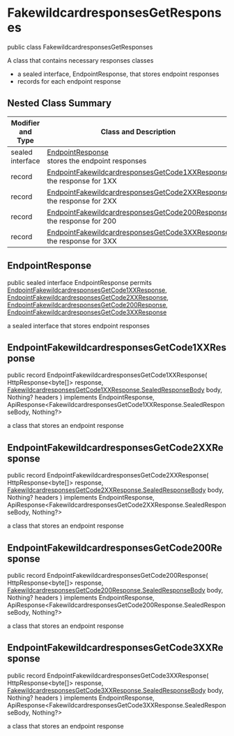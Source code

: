 # FakewildcardresponsesGetResponses

public class FakewildcardresponsesGetResponses

A class that contains necessary responses classes
- a sealed interface, EndpointResponse, that stores endpoint responses
- records for each endpoint response

## Nested Class Summary
| Modifier and Type | Class and Description |
| ----------------- | --------------------- |
| sealed interface | [EndpointResponse](#endpointresponse)<br> stores the endpoint responses |
| record | [EndpointFakewildcardresponsesGetCode1XXResponse](#endpointfakewildcardresponsesgetcode1xxresponse)<br> the response for 1XX |
| record | [EndpointFakewildcardresponsesGetCode2XXResponse](#endpointfakewildcardresponsesgetcode2xxresponse)<br> the response for 2XX |
| record | [EndpointFakewildcardresponsesGetCode200Response](#endpointfakewildcardresponsesgetcode200response)<br> the response for 200 |
| record | [EndpointFakewildcardresponsesGetCode3XXResponse](#endpointfakewildcardresponsesgetcode3xxresponse)<br> the response for 3XX |

## EndpointResponse
public sealed interface EndpointResponse permits<br>
[EndpointFakewildcardresponsesGetCode1XXResponse](#endpointfakewildcardresponsesgetcode1xxresponse),
[EndpointFakewildcardresponsesGetCode2XXResponse](#endpointfakewildcardresponsesgetcode2xxresponse),
[EndpointFakewildcardresponsesGetCode200Response](#endpointfakewildcardresponsesgetcode200response),
[EndpointFakewildcardresponsesGetCode3XXResponse](#endpointfakewildcardresponsesgetcode3xxresponse)

a sealed interface that stores endpoint responses

## EndpointFakewildcardresponsesGetCode1XXResponse
public record EndpointFakewildcardresponsesGetCode1XXResponse(
    HttpResponse<byte[]> response,
    [FakewildcardresponsesGetCode1XXResponse.SealedResponseBody](../../../paths/fakewildcardresponses/get/responses/FakewildcardresponsesGetCode1XXResponse.md#sealedresponsebody) body,
    Nothing? headers
) implements EndpointResponse, ApiResponse<FakewildcardresponsesGetCode1XXResponse.SealedResponseBody, Nothing?><br>

a class that stores an endpoint response

## EndpointFakewildcardresponsesGetCode2XXResponse
public record EndpointFakewildcardresponsesGetCode2XXResponse(
    HttpResponse<byte[]> response,
    [FakewildcardresponsesGetCode2XXResponse.SealedResponseBody](../../../paths/fakewildcardresponses/get/responses/FakewildcardresponsesGetCode2XXResponse.md#sealedresponsebody) body,
    Nothing? headers
) implements EndpointResponse, ApiResponse<FakewildcardresponsesGetCode2XXResponse.SealedResponseBody, Nothing?><br>

a class that stores an endpoint response

## EndpointFakewildcardresponsesGetCode200Response
public record EndpointFakewildcardresponsesGetCode200Response(
    HttpResponse<byte[]> response,
    [FakewildcardresponsesGetCode200Response.SealedResponseBody](../../../paths/fakewildcardresponses/get/responses/FakewildcardresponsesGetCode200Response.md#sealedresponsebody) body,
    Nothing? headers
) implements EndpointResponse, ApiResponse<FakewildcardresponsesGetCode200Response.SealedResponseBody, Nothing?><br>

a class that stores an endpoint response

## EndpointFakewildcardresponsesGetCode3XXResponse
public record EndpointFakewildcardresponsesGetCode3XXResponse(
    HttpResponse<byte[]> response,
    [FakewildcardresponsesGetCode3XXResponse.SealedResponseBody](../../../paths/fakewildcardresponses/get/responses/FakewildcardresponsesGetCode3XXResponse.md#sealedresponsebody) body,
    Nothing? headers
) implements EndpointResponse, ApiResponse<FakewildcardresponsesGetCode3XXResponse.SealedResponseBody, Nothing?><br>

a class that stores an endpoint response

